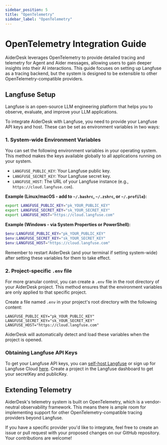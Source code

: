 ```yaml
---
sidebar_position: 5
title: "OpenTelemetry"
sidebar_label: "OpenTelemetry"
---
```


# OpenTelemetry Integration Guide

AiderDesk leverages OpenTelemetry to provide detailed tracing and telemetry for Agent and Aider messages, allowing users to gain deeper insights into their AI interactions. This guide focuses on setting up Langfuse as a tracing backend, but the system is designed to be extensible to other OpenTelemetry-compatible providers.

## Langfuse Setup

Langfuse is an open-source LLM engineering platform that helps you to observe, evaluate, and improve your LLM applications.

To integrate AiderDesk with Langfuse, you need to provide your Langfuse API keys and host. These can be set as environment variables in two ways:

### 1. System-wide Environment Variables

You can set the following environment variables in your operating system. This method makes the keys available globally to all applications running on your system.

-   `LANGFUSE_PUBLIC_KEY`: Your Langfuse public key.
-   `LANGFUSE_SECRET_KEY`: Your Langfuse secret key.
-   `LANGFUSE_HOST`: The URL of your Langfuse instance (e.g., `https://cloud.langfuse.com`).

**Example (Linux/macOS - add to `~/.bashrc`, `~/.zshrc`, or `~/.profile`):**

```bash
export LANGFUSE_PUBLIC_KEY="pk_YOUR_PUBLIC_KEY"
export LANGFUSE_SECRET_KEY="sk_YOUR_SECRET_KEY"
export LANGFUSE_HOST="https://cloud.langfuse.com"
```

**Example (Windows - via System Properties or PowerShell):**

```powershell
$env:LANGFUSE_PUBLIC_KEY="pk_YOUR_PUBLIC_KEY"
$env:LANGFUSE_SECRET_KEY="sk_YOUR_SECRET_KEY"
$env:LANGFUSE_HOST="https://cloud.langfuse.com"
```

Remember to restart AiderDesk (and your terminal if setting system-wide) after setting these variables for them to take effect.

### 2. Project-specific `.env` file

For more granular control, you can create a `.env` file in the root directory of your AiderDesk project. This method ensures that the environment variables are only applied to that specific project.

Create a file named `.env` in your project's root directory with the following content:

```
LANGFUSE_PUBLIC_KEY="pk_YOUR_PUBLIC_KEY"
LANGFUSE_SECRET_KEY="sk_YOUR_SECRET_KEY"
LANGFUSE_HOST="https://cloud.langfuse.com"
```

AiderDesk will automatically detect and load these variables when the project is opened.

### Obtaining Langfuse API Keys

To get your Langfuse API keys, you can [self-host Langfuse](https://langfuse.com/docs/deployment/self-host) or sign up for Langfuse Cloud [here](https://cloud.langfuse.com/). Create a project in the Langfuse dashboard to get your secretKey and publicKey.

## Extending Telemetry

AiderDesk's telemetry system is built on OpenTelemetry, which is a vendor-neutral observability framework. This means there is ample room for implementing support for other OpenTelemetry-compatible tracing providers beyond Langfuse.

If you have a specific provider you'd like to integrate, feel free to create an issue or pull request with your proposed changes on our GitHub repository. Your contributions are welcome!
